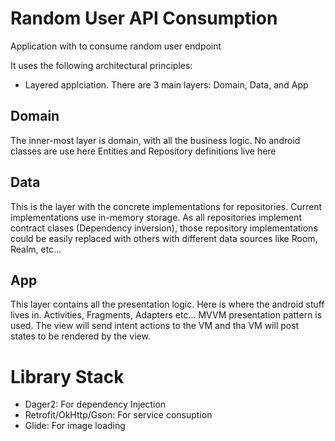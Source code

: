 # Random User API Consumption

Application with to consume random user endpoint

It uses the following architectural principles:
* Layered applciation. There are 3 main layers: Domain, Data, and App

## Domain
The inner-most layer is domain, with all the business logic. No android classes are use here
Entities and Repository definitions live here

## Data
This is the layer with the concrete implementations for repositories.
Current implementations use in-memory storage.
As all repositories implement contract clases (Dependency inversion), those repository implementations could be easily replaced with others with different data sources like Room, Realm, etc...

## App
This layer contains all the presentation logic. Here is where the android stuff lives in. Activities, Fragments, Adapters etc...
MVVM presentation pattern is used.
The view will send intent actions to the VM and tha VM will post states to be rendered by the view.

# Library Stack
* Dager2: For dependency Injection
* Retrofit/OkHttp/Gson: For service consuption
* Glide: For image loading
